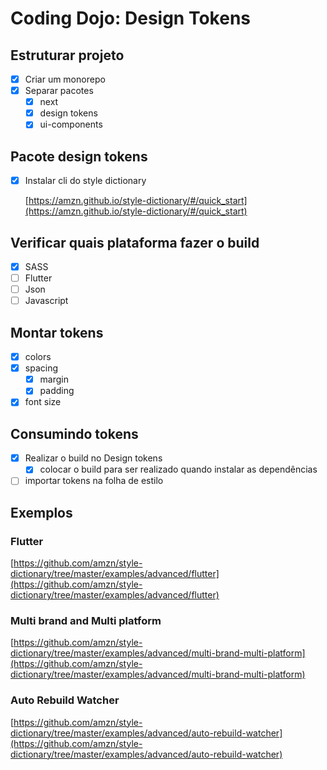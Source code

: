# Coding Dojo: Design Tokens

## Estruturar projeto

- [x]  Criar um monorepo
- [x]  Separar pacotes
    - [x]  next
    - [x]  design tokens
    - [x]  ui-components

## Pacote design tokens

- [x]  Instalar cli do style dictionary

    [https://amzn.github.io/style-dictionary/#/quick_start](https://amzn.github.io/style-dictionary/#/quick_start)

## Verificar quais plataforma fazer o build

- [x]  SASS
- [ ]  Flutter
- [ ]  Json
- [ ]  Javascript

## Montar tokens

- [x]  colors
- [x]  spacing
    - [x]  margin
    - [x]  padding
- [x]  font size

## Consumindo tokens

- [x]  Realizar o build no Design tokens
    - [x]  colocar o build para ser realizado quando instalar as dependências
- [ ]  importar tokens na folha de estilo

## Exemplos

### Flutter

 [https://github.com/amzn/style-dictionary/tree/master/examples/advanced/flutter](https://github.com/amzn/style-dictionary/tree/master/examples/advanced/flutter)

### Multi brand and Multi platform

[https://github.com/amzn/style-dictionary/tree/master/examples/advanced/multi-brand-multi-platform](https://github.com/amzn/style-dictionary/tree/master/examples/advanced/multi-brand-multi-platform)

### Auto Rebuild Watcher

[https://github.com/amzn/style-dictionary/tree/master/examples/advanced/auto-rebuild-watcher](https://github.com/amzn/style-dictionary/tree/master/examples/advanced/auto-rebuild-watcher)